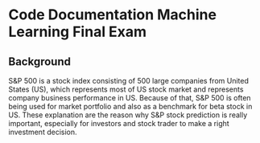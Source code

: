 # Code Documentation Machine Learning Final Exam
## Background
S&P 500 is a stock index consisting of 500 large companies from United States (US), which represents most of US stock market and represents company business performance in US.
Because of that, S&P 500 is often being used for market portfolio and also as a benchmark for beta stock in US. 
These explanation are the reason why S&P stock prediction is really important, especially for investors and stock trader to make a right investment decision.

